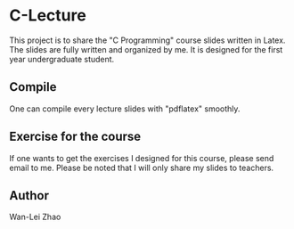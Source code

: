 # C-Lecture
This project is to share the "C Programming" course slides written in Latex. The slides are fully written and organized by me. It is designed for the first year undergraduate student. 

## Compile
One can compile every lecture slides with "pdflatex" smoothly.

## Exercise for the course
If one wants to get the exercises I designed for this course, please send email to me. Please be noted that I will only share my slides to teachers.

## Author
Wan-Lei Zhao
